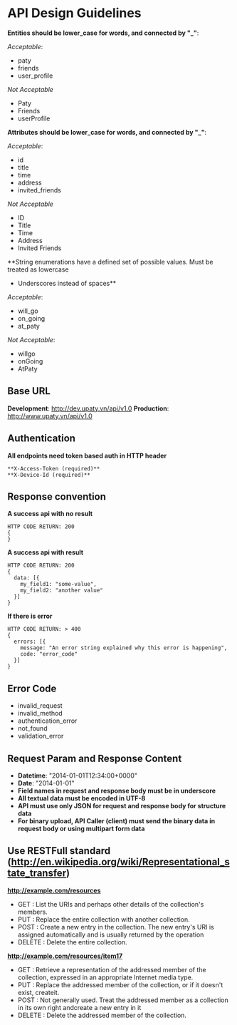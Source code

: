 API Design Guidelines
=====================

**Entities should be lower_case for words, and connected by "_"**:

*Acceptable*:

- paty
- friends
- user_profile

*Not Acceptable*

- Paty
- Friends
- userProfile

**Attributes should be lower_case for words, and connected by "_"**:

*Acceptable*:

- id
- title
- time
- address
- invited_friends

*Not Acceptable*

- ID
- Title
- Time
- Address
- Invited Friends


**String enumerations have a defined set of possible values. Must be treated as lowercase 
- Underscores instead of spaces**

*Acceptable*:

- will_go
- on_going
- at_paty

*Not Acceptable*:

- willgo
- onGoing
- AtPaty


Base URL
--------

**Development**: http://dev.upaty.vn/api/v1.0
**Production**: http://www.upaty.vn/api/v1.0


Authentication
--------------

**All endpoints need token based auth in HTTP header**

 	**X-Access-Token (required)**
	**X-Device-Id (required)**
	
Response convention
-------------------

**A success api with no result**

```
HTTP CODE RETURN: 200
{
}
```

**A success api with result**

```
HTTP CODE RETURN: 200
{
  data: [{
    my_field1: "some-value",
    my_field2: "another value"
  }]
}
```

**If there is error**

```
HTTP CODE RETURN: > 400
{
  errors: [{
    message: "An error string explained why this error is happening",
    code: "error_code" 
  }]
}
```

Error Code
----------

- invalid_request
- invalid_method
- authentication_error
- not_found
- validation_error


Request Param and Response Content
----------------------------------

- **Datetime**: "2014-01-01T12:34:00+0000"
- **Date**: "2014-01-01"
- **Field names in request and response body must be in underscore**
- **All textual data must be encoded in UTF-8**
- **API must use only JSON for request and response body for structure data**
- **For binary upload, API Caller (client) must send the binary data in request body or using multipart form data**


Use RESTFull standard (http://en.wikipedia.org/wiki/Representational_state_transfer)
-------------

**http://example.com/resources**

- GET : List the URIs and perhaps other details of the collection's members.
- PUT : Replace the entire collection with another collection.
- POST : Create a new entry in the collection. The new entry's URI is assigned automatically and is usually returned by the operation
- DELETE : Delete the entire collection.
 
**http://example.com/resources/item17**

- GET : Retrieve a representation of the addressed member of the collection, expressed in an appropriate Internet media type.
- PUT : Replace the addressed member of the collection, or if it doesn't exist, createit.
- POST : Not generally used. Treat the addressed member as a collection in its own right andcreate a new entry in it
- DELETE : Delete the addressed member of the collection.